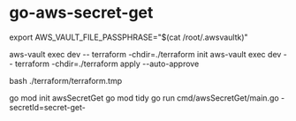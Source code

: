# go-aws-secret-get

export AWS_VAULT_FILE_PASSPHRASE="$(cat /root/.awsvaultk)"

aws-vault exec dev -- terraform -chdir=./terraform init
aws-vault exec dev -- terraform -chdir=./terraform apply --auto-approve

bash ./terraform/terraform.tmp

go mod init awsSecretGet
go mod tidy
go run cmd/awsSecretGet/main.go -secretId=secret-get-<PREFIX>
